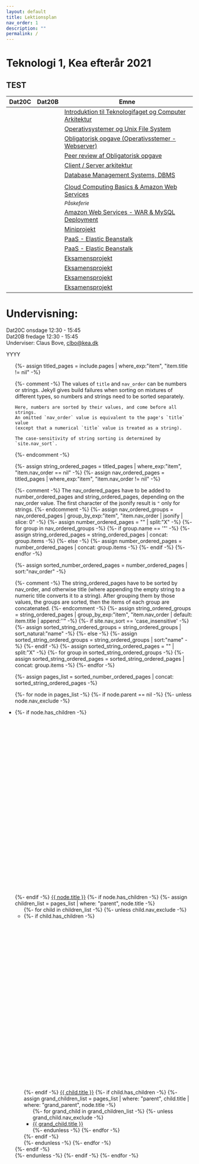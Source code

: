 ```yaml
---
layout: default
title: Lektionsplan
nav_order: 1
description: ""
permalink: /
---
```

# Teknologi 1, Kea efterår 2021

## TEST

| Dat20C | Dat20B | Emne | 
|:---:|:---:| --- |
||| [Introduktion til Teknologifaget og Computer Arkitektur](1.md)|
||| [Operativsystemer og Unix File System](2.md)|
||| [Obligatorisk opgave (Operativsstemer - Webserver)](3.md)|
||| [Peer review af Obligatorisk opgave](4.md)|
||| [Client / Server arkitektur](5.md)|
||| [Database Management Systems, DBMS](6.md)|
||| []()|
||| [Cloud Computing Basics & Amazon Web Services](8.md)|
||| <small><i>Påskeferie</i></small>|
||| [Amazon Web Services - WAR & MySQL Deployment](9.md)|
||| [Miniprojekt](11.md) |
||| [PaaS - Elastic Beanstalk](10.md)|
||| [PaaS - Elastic Beanstalk](10.md)|
||| [Eksamensprojekt](14.md)|
||| [Eksamensprojekt](15.md)|
||| [Eksamensprojekt](16.md)|
||| [Eksamensprojekt](17.md)|


# Undervisning: 
Dat20C onsdage 12:30 - 15:45     
Dat20B fredage 12:30 - 15:45     
Underviser: Claus Bove, clbo@kea.dk     

YYYY

<ul class="nav-list">
  {%- assign titled_pages = include.pages
        | where_exp:"item", "item.title != nil" -%}

  {%- comment -%}
    The values of `title` and `nav_order` can be numbers or strings.
    Jekyll gives build failures when sorting on mixtures of different types,
    so numbers and strings need to be sorted separately.

    Here, numbers are sorted by their values, and come before all strings.
    An omitted `nav_order` value is equivalent to the page's `title` value
    (except that a numerical `title` value is treated as a string).

    The case-sensitivity of string sorting is determined by `site.nav_sort`.
  {%- endcomment -%}
  
  {%- assign string_ordered_pages = titled_pages
        | where_exp:"item", "item.nav_order == nil" -%}
  {%- assign nav_ordered_pages = titled_pages
        | where_exp:"item", "item.nav_order != nil"  -%}

  {%- comment -%}
    The nav_ordered_pages have to be added to number_ordered_pages and
    string_ordered_pages, depending on the nav_order value.
    The first character of the jsonify result is `"` only for strings.
  {%- endcomment -%}
  {%- assign nav_ordered_groups = nav_ordered_pages
        | group_by_exp:"item", "item.nav_order | jsonify | slice: 0" -%}
  {%- assign number_ordered_pages = "" | split:"X" -%}
  {%- for group in nav_ordered_groups -%}
    {%- if group.name == '"' -%}
      {%- assign string_ordered_pages = string_ordered_pages | concat: group.items -%}
    {%- else -%}
      {%- assign number_ordered_pages = number_ordered_pages | concat: group.items -%}
    {%- endif -%}
  {%- endfor -%}
  
  {%- assign sorted_number_ordered_pages = number_ordered_pages | sort:"nav_order" -%}
  
  {%- comment -%}
    The string_ordered_pages have to be sorted by nav_order, and otherwise title
    (where appending the empty string to a numeric title converts it to a string).
    After grouping them by those values, the groups are sorted, then the items
    of each group are concatenated.
  {%- endcomment -%}
  {%- assign string_ordered_groups = string_ordered_pages
        | group_by_exp:"item", "item.nav_order | default: item.title | append:''" -%}
  {%- if site.nav_sort == 'case_insensitive' -%}
    {%- assign sorted_string_ordered_groups = string_ordered_groups | sort_natural:"name" -%}
  {%- else -%}
    {%- assign sorted_string_ordered_groups = string_ordered_groups | sort:"name" -%}
  {%- endif -%}
  {%- assign sorted_string_ordered_pages = "" | split:"X" -%}
  {%- for group in sorted_string_ordered_groups -%}
    {%- assign sorted_string_ordered_pages = sorted_string_ordered_pages | concat: group.items -%}
  {%- endfor -%}

  {%- assign pages_list = sorted_number_ordered_pages | concat: sorted_string_ordered_pages -%}
  
  {%- for node in pages_list -%}
    {%- if node.parent == nil -%}
      {%- unless node.nav_exclude -%}
      <li class="nav-list-item{% if page.url == node.url or page.parent == node.title or page.grand_parent == node.title %} active{% endif %}">
        {%- if node.has_children -%}
          <a href="#" class="nav-list-expander"><svg viewBox="0 0 24 24"><use xlink:href="#svg-arrow-right"></use></svg></a>
        {%- endif -%}
        <a href="{{ node.url | absolute_url }}" class="nav-list-link{% if page.url == node.url %} active{% endif %}">{{ node.title }}</a>
        {%- if node.has_children -%}
          {%- assign children_list = pages_list | where: "parent", node.title -%}
          <ul class="nav-list ">
          {%- for child in children_list -%}
            {%- unless child.nav_exclude -%}
            <li class="nav-list-item {% if page.url == child.url or page.parent == child.title %} active{% endif %}">
              {%- if child.has_children -%}
                <a href="#" class="nav-list-expander"><svg viewBox="0 0 24 24"><use xlink:href="#svg-arrow-right"></use></svg></a>
              {%- endif -%}
              <a href="{{ child.url | absolute_url }}" class="nav-list-link{% if page.url == child.url %} active{% endif %}">{{ child.title }}</a>
              {%- if child.has_children -%}
                {%- assign grand_children_list = pages_list | where: "parent", child.title | where: "grand_parent", node.title -%}
                <ul class="nav-list">
                {%- for grand_child in grand_children_list -%}
                  {%- unless grand_child.nav_exclude -%}
                  <li class="nav-list-item {% if page.url == grand_child.url %} active{% endif %}">
                    <a href="{{ grand_child.url | absolute_url }}" class="nav-list-link{% if page.url == grand_child.url %} active{% endif %}">{{ grand_child.title }}</a>
                  </li>
                  {%- endunless -%}
                {%- endfor -%}
                </ul>
              {%- endif -%}
            </li>
            {%- endunless -%}
          {%- endfor -%}
          </ul>
        {%- endif -%}
      </li>
      {%- endunless -%}
    {%- endif -%}
  {%- endfor -%}
</ul>
<script>  

var dates = [
	{dat20c: '3/2', dat20b: '5/2'},
	{dat20c: '10/2', dat20b:'12/2' },
	{dat20c: '17/2', dat20b:'19/2' },
	{dat20c: '24/2', dat20b:'26/2' 	},
	{dat20c: '3/3', dat20b:	'5/3' 	 },
	{dat20c: '10/3', dat20b:'12/3' 	 },
	{dat20c: '17/3', dat20b:'19/3' 	 },
	{dat20c: '24/3', dat20b:'26/3' },

	{dat20c:' - ', dat20b:	' - ' },

	{dat20c:'7/4', dat20b:'9/4'},
	{dat20c:'14/4', dat20b:	'16/4'},
	{dat20c:'21/4', dat20b:	'23/4'},
	{dat20c:'28/4', dat20b:	'St.bededag'},
	{dat20c:'5/5', dat20b:	'7/5'},
	{dat20c:'12/5', dat20b:	'Kr.Him' },
	{dat20c:'19/5', dat20b:	'21/5'},
	{dat20c:'26/5', dat20b:	'28/5'	 }

];
var table = document.getElementsByTagName("table");  
var tbody = document.getElementsByTagName("tbody");
var rows = document.getElementsByTagName("tr");  
for(i = 1; i < rows.length; i++){  
  var tds = rows[i].getElementsByTagName("td"); 
  tds[0].innerHTML= dates[i-1].dat20c; 
  tds[1].innerHTML= dates[i-1].dat20b;
}
</script>

